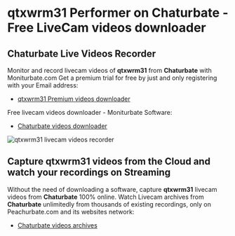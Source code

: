 # qtxwrm31 Performer on Chaturbate - Free LiveCam videos downloader

## Chaturbate Live Videos Recorder

Monitor and record livecam videos of **qtxwrm31** from **Chaturbate** with Moniturbate.com
Get a premium trial for free by just and only registering with your Email address:
* [qtxwrm31 Premium videos downloader](https://moniturbate.com/request-demo-licence-key.html)

Free livecam videos downloader - Moniturbate Software:
* [Chaturbate videos downloader](https://moniturbate.com/moniturbate-download-software.html)

![qtxwrm31 livecam videos recorder](https://peachurnet.com/templates/moniturbate-software.png)


## Capture qtxwrm31 videos from the Cloud and watch your recordings on Streaming

Without the need of downloading a software, capture **qtxwrm31** livecam videos from **Chaturbate** 100% online.
Watch Livecam archives from **Chaturbate** unlimitedly from thousands of existing recordings, only on Peachurbate.com and its websites network:
* [Chaturbate videos archives](https://peachurnet.com/)